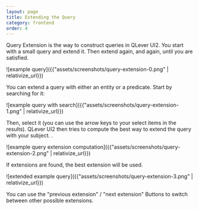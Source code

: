 ```yaml
---
layout: page
title: Extending the Query 
category: frontend
order: 4
---
```


Query Extension is the way to construct queries in QLever UI2.
You start with a small query and extend it. Then extend again, and again, until you are satisfied.

![example query]({{"assets/screenshots/query-extension-0.png" | relativize_url}})

You can extend a query with either an entity or a predicate. Start by searching for it:

![example query with search]({{"assets/screenshots/query-extension-1.png" | relativize_url}})

Then, select it (you can use the arrow keys to your select items in the results). 
QLever UI2 then tries to compute the best way to extend the query with your subject.
.

![example query extension computation]({{"assets/screenshots/query-extension-2.png" | relativize_url}})

If extensions are found, the best extension will be used. 

![extended example query]({{"assets/screenshots/query-extension-3.png" | relativize_url}})

 You can use the "previous extension" / "next extension" Buttons to switch between other possible extensions.
